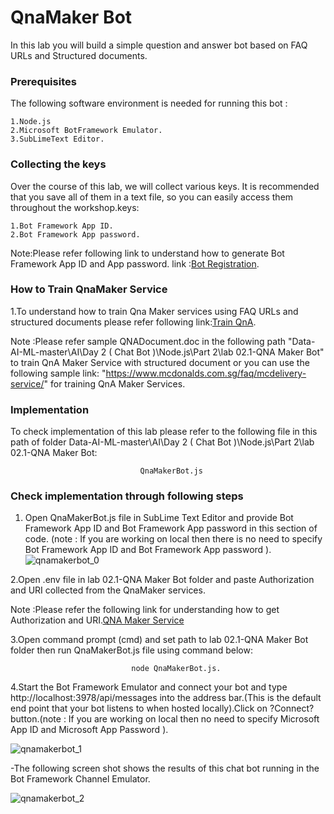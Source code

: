 # QnaMaker Bot

In this lab you will build a simple question and answer bot based on FAQ URLs and Structured documents.

### Prerequisites
The following software environment is needed for running this bot :

```
1.Node.js
2.Microsoft BotFramework Emulator.
3.SubLimeText Editor.
```

### Collecting the keys

Over the course of this lab, we will collect various keys. It is recommended that you save all of them in a text file, so you can easily access them throughout the workshop.keys:
```
1.Bot Framework App ID.
2.Bot Framework App password.
```
Note:Please refer following link to understand how to generate Bot Framework App ID and App password.  link :[Bot Registration](https://docs.microsoft.com/en-us/azure/bot-service/bot-service-quickstart-registration?view=azure-bot-service-3.0).




### How to Train QnaMaker Service

1.To understand how to train Qna Maker services using FAQ URLs and structured documents please refer following link:[Train QnA](https://docs.microsoft.com/en-us/azure/bot-service/bot-service-quickstart-registration?view=azure-bot-service-3.0).

Note :Please refer sample QNADocument.doc in the following path "Data-AI-ML-master\AI\Day 2 ( Chat Bot )\Node.js\Part 2\lab 02.1-QNA Maker Bot" to train QnA Maker Service with structured document or you can use the following sample link: "https://www.mcdonalds.com.sg/faq/mcdelivery-service/" for training QnA Maker Services.    

### Implementation

To check implementation of this lab please refer to the following file in this path of folder Data-AI-ML-master\AI\Day 2 ( Chat Bot )\Node.js\Part 2\lab 02.1-QNA Maker Bot:

```
                             QnaMakerBot.js
```


### Check implementation through following steps

1. Open QnaMakerBot.js file in SubLime Text Editor and provide Bot Framework App ID and Bot Framework App password in this section of code. (note : If you are working on local then there is no need to specify Bot Framework App ID and Bot Framework App password  ).
![qnamakerbot_0](https://user-images.githubusercontent.com/31923904/39426416-5900fe60-4c9d-11e8-8938-a723776c5dbb.jpg)

2.Open .env file in lab 02.1-QNA Maker Bot folder and paste Authorization and URI collected from the QnaMaker services.

Note :Please refer the following link for understanding how to get Authorization and URI.[QNA Maker Service](https://docs.microsoft.com/en-us/azure/cognitive-services/qnamaker/how-to/publish-knowledge-base)

3.Open command prompt (cmd) and set path to lab 02.1-QNA Maker Bot folder then run QnaMakerBot.js file using command below:

                               node QnaMakerBot.js.

4.Start the Bot Framework Emulator and connect your bot and type http://localhost:3978/api/messages into the address bar.(This is the default end point that your bot listens to when hosted locally).Click on ?Connect? button.(note : If you are working on local then no need to specify Microsoft App ID and Microsoft App Password ).  

![qnamakerbot_1](https://user-images.githubusercontent.com/31923904/39426441-80907d48-4c9d-11e8-8efe-80d2604eeb9a.jpg)

 -The following screen shot shows the results of this chat bot running in the Bot Framework Channel Emulator.

![qnamakerbot_2](https://user-images.githubusercontent.com/31923904/39426460-98205550-4c9d-11e8-85e5-e4e3c14049db.jpg)
                      
